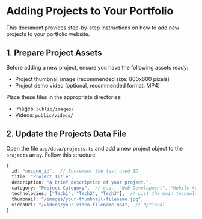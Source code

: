 # Adding Projects to Your Portfolio

This document provides step-by-step instructions on how to add new projects to your portfolio website.

## 1. Prepare Project Assets

Before adding a new project, ensure you have the following assets ready:

- Project thumbnail image (recommended size: 800x600 pixels)
- Project demo video (optional, recommended format: MP4)

Place these files in the appropriate directories:
- Images: `public/images/`
- Videos: `public/videos/`

## 2. Update the Projects Data File

Open the file `app/data/projects.ts` and add a new project object to the `projects` array. Follow this structure:

```typescript
{
  id: "unique_id",  // Increment the last used ID
  title: "Project Title",
  description: "A brief description of your project.",
  category: "Project Category",  // e.g., "Web Development", "Mobile Apps", etc.
  technologies: ["Tech1", "Tech2", "Tech3"],  // List the main technologies used
  thumbnail: "/images/your-thumbnail-filename.jpg",
  videoUrl: "/videos/your-video-filename.mp4",  // Optional
}

